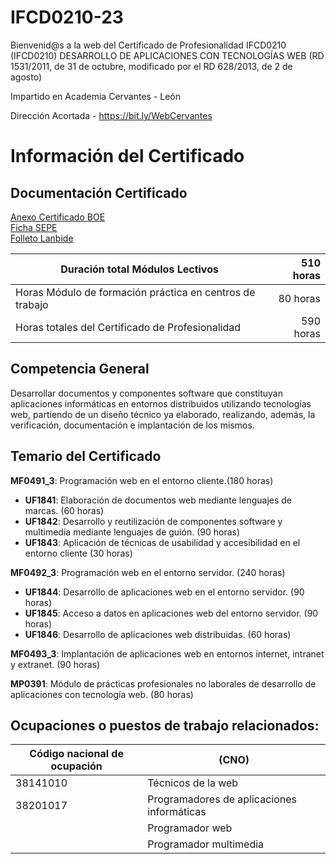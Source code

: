 # IFCD0210-23
 Bienvenid@s a la web del Certificado de Profesionalidad IFCD0210  
(IFCD0210) DESARROLLO DE APLICACIONES CON TECNOLOGÍAS WEB (RD 1531/2011, de 31 de octubre, modificado por el RD 628/2013, de 2 de agosto)  

Impartido en Academia Cervantes - León  

Dirección Acortada - https://bit.ly/WebCervantes  
# Información del Certificado  
## Documentación Certificado

[Anexo Certificado BOE](https://sede.sepe.gob.es/es/portaltrabaja/resources/pdf/especialidades/IFCD0210.pdf)  
[Ficha SEPE](https://sepe.es/HomeSepe/dam/jcr:e2390b18-e9f5-4a72-97c4-518410671edb/IFCD0210_ficha.pdf)  
[Folleto Lanbide](https://apps.lanbide.euskadi.net/descargas/egailancas/certificados/catalogo/IFCD0210_FIC.pdf)  

| Duración total Módulos Lectivos | 510 horas|
|---|---:|
| Horas Módulo de formación práctica en centros de trabajo  | 80 horas |
| Horas totales del Certificado de Profesionalidad | 590 horas|

## Competencia General    
Desarrollar documentos y componentes software que constituyan aplicaciones informáticas en entornos distribuidos utilizando tecnologías web, partiendo de
un diseño técnico ya elaborado, realizando, además, la verificación, documentación e implantación de los mismos.  

## Temario del Certificado 

**MF0491_3**: Programación web en el entorno cliente.(180 horas) 

* **UF1841**: Elaboración de documentos web mediante lenguajes de marcas. (60 horas)  
* **UF1842**: Desarrollo y reutilización de componentes software y multimedia mediante lenguajes de guión. (90 horas)  
* **UF1843**: Aplicación de técnicas de usabilidad y accesibilidad en el entorno cliente (30 horas)  

**MF0492_3**: Programación web en el entorno servidor. (240 horas)  

* **UF1844**: Desarrollo de aplicaciones web en el entorno servidor. (90 horas)  
* **UF1845**: Acceso a datos en aplicaciones web del entorno servidor. (90 horas)  
* **UF1846**: Desarrollo de aplicaciones web distribuidas. (60 horas)  

**MF0493_3**: Implantación de aplicaciones web en entornos internet, intranet y extranet. (90 horas)  

**MP0391**: Módulo de prácticas profesionales no laborales de desarrollo de aplicaciones con tecnología web. (80 horas)  

## Ocupaciones o puestos de trabajo relacionados:  

| Código nacional de ocupación   | (CNO) |
|---|---|
| 38141010 | Técnicos de la web |
| 38201017 | Programadores de aplicaciones informáticas  |
| | Programador web |
| | Programador multimedia |
